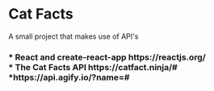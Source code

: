 <h1> Cat Facts </h1>

<p> 
A small project that makes use of API's
</p>
<h3>
* React and create-react-app https://reactjs.org/ <br/>
* The Cat Facts API https://catfact.ninja/#
*https://api.agify.io/?name=#